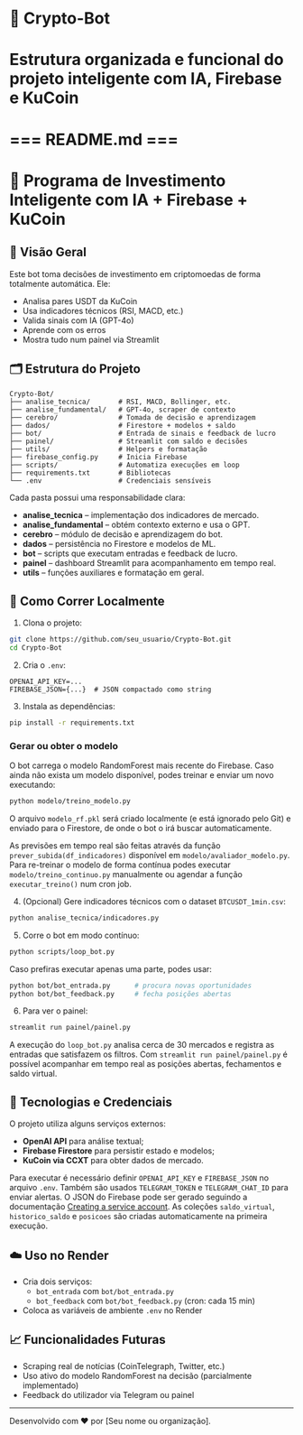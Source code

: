 # 📁 Crypto-Bot
# Estrutura organizada e funcional do projeto inteligente com IA, Firebase e KuCoin

# === README.md ===
# 🤖 Programa de Investimento Inteligente com IA + Firebase + KuCoin

## 🚀 Visão Geral
Este bot toma decisões de investimento em criptomoedas de forma totalmente automática. Ele:
- Analisa pares USDT da KuCoin
- Usa indicadores técnicos (RSI, MACD, etc.)
- Valida sinais com IA (GPT-4o)
- Aprende com os erros
- Mostra tudo num painel via Streamlit

## 🗂️ Estrutura do Projeto
```
Crypto-Bot/
├── analise_tecnica/       # RSI, MACD, Bollinger, etc.
├── analise_fundamental/   # GPT-4o, scraper de contexto
├── cerebro/               # Tomada de decisão e aprendizagem
├── dados/                 # Firestore + modelos + saldo
├── bot/                   # Entrada de sinais e feedback de lucro
├── painel/                # Streamlit com saldo e decisões
├── utils/                 # Helpers e formatação
├── firebase_config.py     # Inicia Firebase
├── scripts/               # Automatiza execuções em loop
├── requirements.txt       # Bibliotecas
└── .env                   # Credenciais sensíveis
```

Cada pasta possui uma responsabilidade clara:
- **analise_tecnica** – implementação dos indicadores de mercado.
- **analise_fundamental** – obtém contexto externo e usa o GPT.
- **cerebro** – módulo de decisão e aprendizagem do bot.
- **dados** – persistência no Firestore e modelos de ML.
- **bot** – scripts que executam entradas e feedback de lucro.
- **painel** – dashboard Streamlit para acompanhamento em tempo real.
- **utils** – funções auxiliares e formatação em geral.

## 🔧 Como Correr Localmente
1. Clona o projeto:
```bash
git clone https://github.com/seu_usuario/Crypto-Bot.git
cd Crypto-Bot
```

2. Cria o `.env`:
```
OPENAI_API_KEY=...
FIREBASE_JSON={...}  # JSON compactado como string
```

3. Instala as dependências:
```bash
pip install -r requirements.txt
```

### Gerar ou obter o modelo
O bot carrega o modelo RandomForest mais recente do Firebase. Caso ainda não
exista um modelo disponível, podes treinar e enviar um novo executando:
```bash
python modelo/treino_modelo.py
```
O arquivo `modelo_rf.pkl` será criado localmente (e está ignorado pelo Git) e
enviado para o Firestore, de onde o bot o irá buscar automaticamente.

As previsões em tempo real são feitas através da função
`prever_subida(df_indicadores)` disponível em `modelo/avaliador_modelo.py`.
Para re-treinar o modelo de forma contínua podes executar
`modelo/treino_continuo.py` manualmente ou agendar a função `executar_treino()`
num cron job.

4. (Opcional) Gere indicadores técnicos com o dataset `BTCUSDT_1min.csv`:
```bash
python analise_tecnica/indicadores.py
```

5. Corre o bot em modo contínuo:
```bash
python scripts/loop_bot.py
```

Caso prefiras executar apenas uma parte, podes usar:
```bash
python bot/bot_entrada.py      # procura novas oportunidades
python bot/bot_feedback.py     # fecha posições abertas
```

6. Para ver o painel:
```bash
streamlit run painel/painel.py
```

A execução do `loop_bot.py` analisa cerca de 30 mercados e registra as entradas
que satisfazem os filtros. Com `streamlit run painel/painel.py` é possível
acompanhar em tempo real as posições abertas, fechamentos e saldo virtual.

## 🔌 Tecnologias e Credenciais
O projeto utiliza alguns serviços externos:
- **OpenAI API** para análise textual;
- **Firebase Firestore** para persistir estado e modelos;
- **KuCoin via CCXT** para obter dados de mercado.

Para executar é necessário definir `OPENAI_API_KEY` e `FIREBASE_JSON` no
arquivo `.env`. Também são usados `TELEGRAM_TOKEN` e `TELEGRAM_CHAT_ID` para
enviar alertas. O JSON do Firebase pode ser gerado seguindo a documentação
[Creating a service account](https://firebase.google.com/docs/admin/setup).
As coleções `saldo_virtual`, `historico_saldo` e `posicoes` são criadas
automaticamente na primeira execução.

## ☁️ Uso no Render
- Cria dois serviços:
  - `bot_entrada` com `bot/bot_entrada.py`
  - `bot_feedback` com `bot/bot_feedback.py` (cron: cada 15 min)
- Coloca as variáveis de ambiente `.env` no Render

## 📈 Funcionalidades Futuras
- Scraping real de notícias (CoinTelegraph, Twitter, etc.)
- Uso ativo do modelo RandomForest na decisão (parcialmente implementado)
- Feedback do utilizador via Telegram ou painel

---
Desenvolvido com ❤️ por [Seu nome ou organização].
